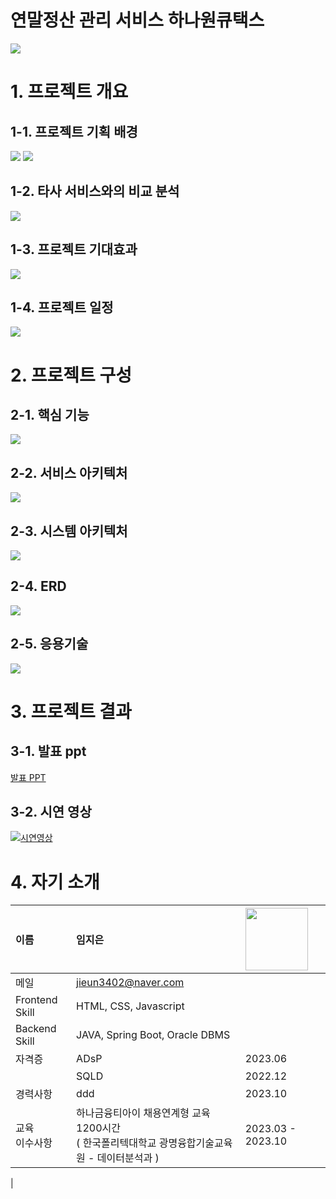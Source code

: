 # 연말정산 관리 서비스 하나원큐택스
<img src="/readme_src/main.PNG"/>

# 1. 프로젝트 개요
## 1-1. 프로젝트 기획 배경
<img src="/readme_src/about_1qtax1.PNG"/>
<img src="/readme_src/about_1qtax2.PNG"/>

## 1-2. 타사 서비스와의 비교 분석
<img src="/readme_src/comparative_analysis.PNG"/>

## 1-3. 프로젝트 기대효과
<img src="/readme_src/expected_effect.PNG"/>

## 1-4. 프로젝트 일정
<img src="/readme_src/gantt_chart.PNG"/>


# 2. 프로젝트 구성 
## 2-1. 핵심 기능 
<img src="/readme_src/function.PNG"/>

## 2-2. 서비스 아키텍처
<img src="/readme_src/service_architecture.PNG"/>

## 2-3. 시스템 아키텍처
<img src="/readme_src/system_architecture.PNG"/>

## 2-4. ERD 
<img src="/readme_src/erd.PNG"/>

## 2-5. 응용기술
<img src="/readme_src/skill.PNG"/>

# 3. 프로젝트 결과

## 3-1. 발표 ppt 
[발표 PPT](/readme_src/project.pdf)<br>

## 3-2. 시연 영상 
[![시연영상](video.PNG)](https://youtu.be/VABckpc8zD0)

# 4. 자기 소개
| 이름 | 임지은 | <img src="" width="100px"/> |
| :--- | :--- | :--- |
| 메일 | <jieun3402@naver.com>  |  |
| Frontend Skill |  HTML, CSS, Javascript | |
| Backend Skill |  JAVA, Spring Boot, Oracle DBMS | |
| 자격증 | ADsP | 2023.06 | 
|  | SQLD | 2022.12 | 
| 경력사항 | ddd | 2023.10 | 
| 교육<br/>이수사항 | 하나금융티아이 채용연계형 교육 1200시간 <br/> ( 한국폴리텍대학교 광명융합기술교육원 - 데이터분석과 ) | 2023.03 - 2023.10 | 
| 

